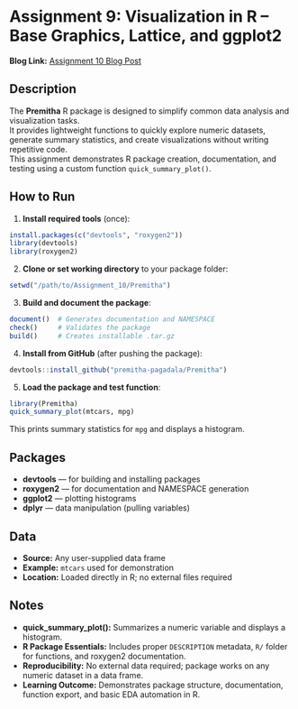 # Assignment 9: Visualization in R – Base Graphics, Lattice, and ggplot2

**Blog Link:** [Assignment 10 Blog Post](hhttps://premithapagadala.blogspot.com/2025/11/assignment-10.html)

## Description
The **Premitha** R package is designed to simplify common data analysis and visualization tasks.  
It provides lightweight functions to quickly explore numeric datasets, generate summary statistics, and create visualizations without writing repetitive code.  
This assignment demonstrates R package creation, documentation, and testing using a custom function `quick_summary_plot()`.


## How to Run
1. **Install required tools** (once):
```r
install.packages(c("devtools", "roxygen2"))
library(devtools)
library(roxygen2)
```
2. **Clone or set working directory** to your package folder:
```r
setwd("/path/to/Assignment_10/Premitha")
```
3. **Build and document the package**:
```r
document()  # Generates documentation and NAMESPACE
check()     # Validates the package
build()     # Creates installable .tar.gz
```
4. **Install from GitHub** (after pushing the package):
```r
devtools::install_github("premitha-pagadala/Premitha")
```
5. **Load the package and test function**:
```r
library(Premitha)
quick_summary_plot(mtcars, mpg)
```
This prints summary statistics for `mpg` and displays a histogram.

## Packages
- **devtools** — for building and installing packages  
- **roxygen2** — for documentation and NAMESPACE generation  
- **ggplot2** — plotting histograms  
- **dplyr** — data manipulation (pulling variables)  

## Data
- **Source:** Any user-supplied data frame  
- **Example:** `mtcars` used for demonstration  
- **Location:** Loaded directly in R; no external files required  

## Notes
- **quick_summary_plot():** Summarizes a numeric variable and displays a histogram.  
- **R Package Essentials:** Includes proper `DESCRIPTION` metadata, `R/` folder for functions, and roxygen2 documentation.  
- **Reproducibility:** No external data required; package works on any numeric dataset in a data frame.  
- **Learning Outcome:** Demonstrates package structure, documentation, function export, and basic EDA automation in R.  
